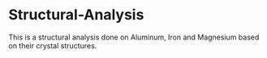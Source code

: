 # Structural-Analysis
This is a structural analysis done on Aluminum, Iron and Magnesium based on their crystal structures.
